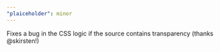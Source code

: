 ```yaml
---
"plaiceholder": minor
---
```


Fixes a bug in the CSS logic if the source contains transparency (thanks @skirsten!)
